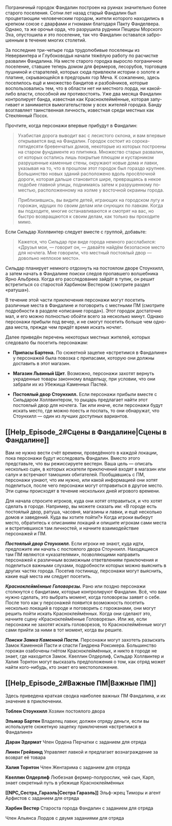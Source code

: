Пограничный городок Фандалин построен на руинах значительно более старого поселения. Сотни лет на­зад старый Фандалин был процветающим человече­ским городом, жители которого находились в креп­ком союзе с дварфами и гномами благодаря Пакту Фанделвера. Однако, та же орочья орда, что разру­шила рудники Пещеры Морского Эха, опустошила и это поселение, так что Фандалин оставался забро­шенным в течение многих столетий.

За последние три-четыре года трудолюбивые посе­ленцы из Невервинтера и Глубоководья начали тяжё­лую работу по расчистке развалин Фандалина. На ме­сте старого городка выросло пограничное поселение, ставшее теперь домом для фермеров, лесорубов, тор­говцев пушниной и старателей, которых сюда при­влекли истории о золоте и платине, скрывающейся в предгорьях гор Меча. К сожалению, здесь поселилось ещё и множество бандитов и разбойников, которые воспользовались тем, что в области нет ни местного лорда, ни какой-либо власти, способной им противо­стоять. Уже два месяца Фандалин контролирует бан­да, известная как Красноклеймённые, которая запу­гивает и занимается вымогательством у всех жителей городка. Банду возглавляет таинственная личность, известная среди местных как Стеклянный Посох.

Прочтите, когда персонажи впервые прибудут в Фандалин:

>Ухабистая дорога выводит вас с лесистого склона, и вам впервые открывается вид на Фандалин. Городок состоит из сорока-пятидесяти бревенчатых домов, некоторые из ко­торых построены на старом фундаменте из плитняка. Мно­жество старых развалин, от которых остались лишь покры­тые плющом и кустарником разрушенные каменные стены, окружают новые дома и лавки, указывая на то, что в про­шлом этот городок был гораздо крупнее. Большинство но­вых зданий расположено вдоль просёлочной дороги, кото­рая дальше становится шире, превращаясь в некое подо­бие главной улицы, поднимаясь затем к разрушенному по­местью, расположенному на холме у восточной окраины города.

>Приблизившись, вы видите детей, играющих на город­ском лугу и горожан, идущих по своим делам или сную­щих по лавкам. Когда вы подходите, многие останавлива­ются и смотрят на вас, но быстро возвращаются к своим делам, как только вы проходите мимо.

Если Сильдар Холлвинтер следует вместе с группой, добавьте:

>Кажется, что Сильдар при виде города немного расслабил­ся:
>«Друзья мои, — говорит он, — давайте найдём безопас­ное место для ночлега. Мне говорили, что местный посто­ялый двор — довольно неплохое место».

Сильдар планирует немного отдохнуть на постоялом дворе Стоунхилл, а затем начать в Фандалине поиски следов пропавшего волшебника Ярно Альбрека. Ког­да его расследование зайдёт в тупик, он решит встре­титься со старостой Харбином Вестером (смотрите раздел «ратуша»).

В течение этой части приключения персонажи мо­гут посетить различные места в Фандалине и погово­рить с местными ПМ (смотрите подробности в разде­ле «описание города»). Этот городок достаточно мал, и его можно полностью обойти всего за несколько минут. Однако персонажи прибыли под вечер, и не смогут посетить больше чем одно-два места, прежде чем придёт время искать ночлег.

Далее приведён перечень некоторых местных жи­телей, которых следовало бы посетить персонажам:

- **Припасы Бартена.** По сюжетной зацепке «встре­тимся в Фандалине» у персонажей была повозка с припасами, которую они должны доставить в этот магазин.

- **Магазин Львиный Щит**. Возможно, персонажи за­хотят вернуть украденные товары законному вла­дельцу, при условии, что они забрали их из Убежи­ща Каменных Пастей.

- **Постоялый двор Стоунхилл.** Если персонажи при­были вместе с Сильдаром Холлвинтером, то ры­царь предлагает найти этот постоялый двор для ночлега. Так или иначе, если персонажи будут ис­кать место, где можно поесть и поспать, то они об­наружат, что Стоунхилл — один из лучших до­ступных вариантов.

## [[Help_Episode_2#Сцены в Фандалине|Сцены в Фандалине]]

Вам не нужно вести счёт времени, проведённого в каждой локации, пока персонажи будут исследо­вать Фандалин. Вместо этого представьте, что вы ре­жиссируете вестерн. Ваша цель — описать несколь­ко сцен, в которых искатели приключений входят в магазин или салун и встречают тамошних обитате­лей. Пообщавшись с ПМ, персонажи узнают, что им нужно, или какой информацией они хотят поделить­ся, после чего персонажи могут отправиться в другое место. Эти сцены происходят в течение нескольких дней игрового времени.

Для начала спросите игроков, куда они хотят от­правиться, и что хотят сделать в городе. Например, вы можете сказать им: «В городе есть постоялый двор, ратуша, часовня, магазины и лавки, и ещё не­сколько домов и заведений. Куда вы хотите пойти?» Когда игроки выберут место, обратитесь к описани­ям локаций и опишите игрокам сами места и встре­тившихся там личностей, и начните взаимодействие персонажей и ПМ.

**_Постоялый двор Стоунхилл._** Если игроки не знают, куда идти, предложите им начать с постоялого дво­ра Стоунхилл. Находящиеся там ПМ являются «ука­зателями», позволяющими направить персонажей к различным возможным ответвлениям приключения и поделиться важными слухами, подробности кото­рых можно выяснить в других частях города. Посетив гостиницу, персонажи могут выяснить, какие ещё ме­ста им следует посетить.

**_Красноклеймённые Головорезы._** Рано или поздно персонажи столкнутся с бандитами, которые контро­лируют Фандалин. Всё, что вам нужно сделать, это выбрать момент, когда головорезы заявят о себе. По­сле того как у персонажей появится возможность по­сетить несколько локаций в городе и поговорить с горожанами, они могут решить пойти искать Крас­ноклеймённых. Когда они сделают это, начните сце­ну «Красноклеймённые Головорезы». Или же, если персонажи не захотят искать головорезов, то Крас­ноклеймённые могут сами прийти за ними в тот мо­мент, когда вы решите.

**_Поиски Замка Каменной Пасти._** Персонажи мо­гут захотеть разыскать Замок Каменной Пасти и спа­сти Гандрена Роксикера. Большинство горожан оза­бочены гнётом Красноклеймённых, и никто в горо­де не знает, где находится Замок. Квеллин Олдерлиф, Сильдар Холлвинтер и Халия Торнтон могут выска­зать предположения о том, как отряд может найти кого-нибудь, кто знает его местоположение.

## [[Help_Episode_2#Важные ПМ|Важные ПМ]]

Здесь приведена краткая сводка наиболее важных ПМ Фандалина, и их значение в приключении.

**Тоблен Стоунхилл** Хозяин постоялого двора

**Эльмар Бартен** Владелец лавки; должен отряду деньги, если вы используете сюжетную зацепку приключения «встретимся в Фандалине»

**Даран Эдермат** Член Ордена Перчатки с заданием для отряда

**Линен Грейвинд** Управляет лавкой и предлагает вознаграждение за возврат её товара

**Халия Торнтон** Член Жентарима с заданием для отряда

**Квеллин Олдерлиф** Любезная фермер-полурослик, чей сын, Карп, знает секретный путь в убежище Красноклеймённых

**[[NPC_Сестра_Гараэль|Сестра Гараэль]]** Эльф-жрец Тиморы и агент Арфистов с заданием для отряда

**Харбин Вестер** Староста города Фандалин с заданием для отряда

 Член Альянса Лордов с двумя заданиями для отряда
